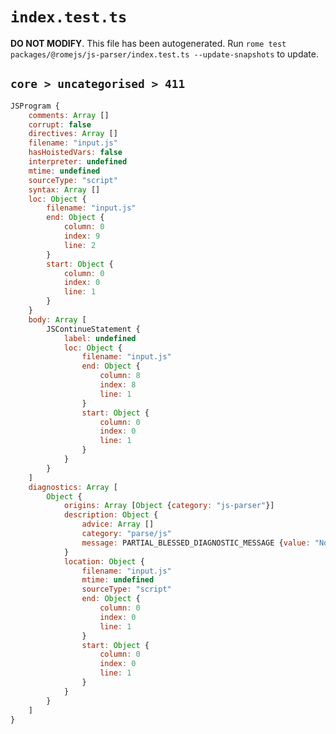 # `index.test.ts`

**DO NOT MODIFY**. This file has been autogenerated. Run `rome test packages/@romejs/js-parser/index.test.ts --update-snapshots` to update.

## `core > uncategorised > 411`

```javascript
JSProgram {
	comments: Array []
	corrupt: false
	directives: Array []
	filename: "input.js"
	hasHoistedVars: false
	interpreter: undefined
	mtime: undefined
	sourceType: "script"
	syntax: Array []
	loc: Object {
		filename: "input.js"
		end: Object {
			column: 0
			index: 9
			line: 2
		}
		start: Object {
			column: 0
			index: 0
			line: 1
		}
	}
	body: Array [
		JSContinueStatement {
			label: undefined
			loc: Object {
				filename: "input.js"
				end: Object {
					column: 8
					index: 8
					line: 1
				}
				start: Object {
					column: 0
					index: 0
					line: 1
				}
			}
		}
	]
	diagnostics: Array [
		Object {
			origins: Array [Object {category: "js-parser"}]
			description: Object {
				advice: Array []
				category: "parse/js"
				message: PARTIAL_BLESSED_DIAGNOSTIC_MESSAGE {value: "No loop label found"}
			}
			location: Object {
				filename: "input.js"
				mtime: undefined
				sourceType: "script"
				end: Object {
					column: 0
					index: 0
					line: 1
				}
				start: Object {
					column: 0
					index: 0
					line: 1
				}
			}
		}
	]
}
```
